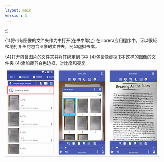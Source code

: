 ```yaml
---
layout: main
version: 3
---
```

[<](/wiki/faq/zh)

{1}将带有图像的文件夹作为书打开(在书中绑定)
在Librera应用程序中，可以很轻松地打开任何包含图像的文件夹，例如虚拟书本。


{4}打开包含图片的文件夹并将其绑定到书中
{4}包含像虚拟书本这样的图像的文件夹
{4}添加裁剪白色边框，对比度和亮度

||||
|-|-|-|
|![](1.png)|![](2.png)|![](3.png)|


